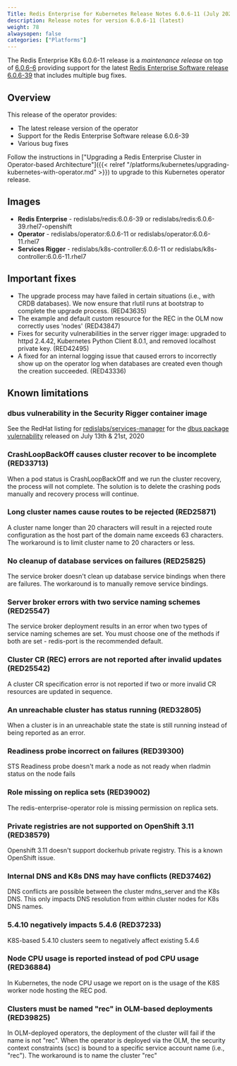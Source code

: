 ```yaml
---
Title: Redis Enterprise for Kubernetes Release Notes 6.0.6-11 (July 2020)
description: Release notes for version 6.0.6-11 (latest)
weight: 78
alwaysopen: false
categories: ["Platforms"]
---
```


The Redis Enterprise K8s 6.0.6-11 release is a *maintenance release* on top of <a href="https://github.com/RedisLabs/redis-enterprise-k8s-docs/releases/tag/v6.0.6-6">6.0.6-6</a> providing support for the latest <a href="https://docs.redislabs.com/latest/rs/release-notes/rs-6-0-may-2020/">Redis Enterprise Software release 6.0.6-39</a> that includes multiple bug fixes.

## Overview

This release of the operator provides:

 * The latest release version of the operator
 * Support for the Redis Enterprise Software release 6.0.6-39
 * Various bug fixes

Follow the instructions in ["Upgrading a Redis Enterprise Cluster in Operator-based Architecture"]({{< relref "/platforms/kubernetes/upgrading-kubernetes-with-operator.md" >}}) to upgrade to this Kubernetes operator release.


## Images

 * **Redis Enterprise** - redislabs/redis:6.0.6-39 or redislabs/redis:6.0.6-39.rhel7-openshift
 * **Operator** - redislabs/operator:6.0.6-11 or redislabs/operator:6.0.6-11.rhel7
 * **Services Rigger** - redislabs/k8s-controller:6.0.6-11 or redislabs/k8s-controller:6.0.6-11.rhel7

## Important fixes

 * The upgrade process may have failed in certain situations (i.e., with CRDB databases). We now ensure that rlutil runs at bootstrap to complete the upgrade process. (RED43635)
 * The example and default custom resource for the REC in the OLM now correctly uses 'nodes' (RED43847)
 * Fixes for security vulnerabilities in the server rigger image: upgraded to httpd 2.4.42, Kubernetes Python Client 8.0.1, and removed localhost private key. (RED42495)
 * A fixed for an internal logging issue that caused errors to incorrectly show up on the operator log when databases are created even though the creation succeeded. (RED43336)



## Known limitations

### dbus vulnerability in the Security Rigger container image

See the RedHat listing for [redislabs/services-manager](https://catalog.redhat.com/software/containers/redislabs/services-manager/5bb3dfbc69aea32910ffedc0?container-tabs=security) for the [dbus package vulernability](https://access.redhat.com/security/cve/CVE-2020-12049) released on July 13th & 21st, 2020

### CrashLoopBackOff causes cluster recover to be incomplete  (RED33713)

When a pod status is CrashLoopBackOff and we run the cluster recovery, the process will not complete. The solution is to delete the crashing pods manually and recovery process will continue.

### Long cluster names cause routes to be rejected  (RED25871)

A cluster name longer than 20 characters will result in a rejected route configuration as the host part of the domain name exceeds 63 characters. The workaround is to limit cluster name to 20 characters or less.

### No cleanup of database services on failures (RED25825)

The service broker doesn't clean up database service bindings when there are failures. The workaround is to manually remove service bindings.

### Server broker errors with two service naming schemes  (RED25547)

The service broker deployment results in an error when two types of service naming schemes are set. You must choose one of the methods if both are set - redis-port is the recommended default.

### Cluster CR (REC) errors are not reported after invalid updates (RED25542)

A cluster CR specification error is not reported if two or more invalid CR resources are updated in sequence.

### An unreachable cluster has status running (RED32805)

When a cluster is in an unreachable state the state is still running instead of being reported as an error.

### Readiness probe incorrect on failures (RED39300)

STS Readiness probe doesn't mark a node as not ready when rladmin status on the node fails

### Role missing on replica sets (RED39002)

The redis-enterprise-operator role is missing permission on replica sets.

### Private registries are not supported on OpenShift 3.11 (RED38579)

Openshift 3.11 doesn't support dockerhub private registry. This is a known OpenShift issue.

### Internal DNS and K8s DNS may have conflicts (RED37462)

DNS conflicts are possible between the cluster mdns_server and the K8s DNS. This only impacts DNS resolution from within cluster nodes for K8s DNS names.

### 5.4.10 negatively impacts 5.4.6 (RED37233)

K8S-based 5.4.10 clusters seem to negatively affect existing 5.4.6

### Node CPU usage is reported instead of pod CPU usage (RED36884)

In Kubernetes, the node CPU usage we report on is the usage of the K8S worker node hosting the REC pod.

### Clusters must be named "rec" in OLM-based deployments (RED39825)

In OLM-deployed operators, the deployment of the cluster will fail if the name is not "rec". When the operator is deployed via the OLM, the security context constraints (scc) is bound to a specific service account name (i.e., "rec"). The workaround is to name the cluster "rec"
